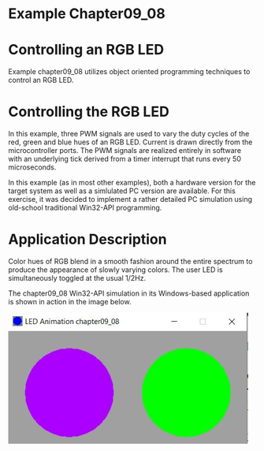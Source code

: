 # Example Chapter09_08
# Controlling an RGB LED

Example chapter09_08 utilizes object oriented programming techniques
to control an RGB LED.

# Controlling the RGB LED

In this example, three PWM signals are used to vary the duty cycles
of the red, green and blue hues of an RGB LED.
Current is drawn directly from the microcontroller ports.
The PWM signals are realized entirely in software with
an underlying tick derived from a timer interrupt that
runs every 50 microseconds.

In this example (as in most other examples), both a hardware
version for the target system as well as a simlulated PC
version are available. For this exercise, it was
decided to implement a rather detailed PC simulation
using old-school traditional Win32-API programming.

# Application Description

Color hues of RGB blend in a smooth fashion around the entire
spectrum to produce the appearance of slowly varying colors.
The user LED is simultaneously toggled at the usual 1/2Hz.

The chapter09_08 Win32-API simulation in its Windows-based
application is shown in action in the image below.

![](./images/rgb_led_wnd_09_08.jpg)

